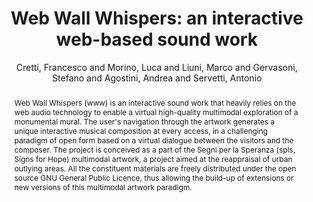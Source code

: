--- 
title: "Web Wall Whispers: an interactive web-based sound work" 
abstract: "Web Wall Whispers (www) is an interactive sound work that heavily relies on the web audio technology to enable a virtual high-quality multimodal exploration of a monumental mural. The user's navigation through the artwork generates a unique interactive musical composition at every access, in a challenging paradigm of open form based on a virtual dialogue between the visitors and the composer. The project is conceived as a part of the Segni per la Speranza (spls, Signs for Hope) multimodal artwork, a project aimed at the reappraisal of urban outlying areas. All the constituent materials are freely distributed under the open source GNU General Public Licence, thus allowing the build-up of extensions or new versions of this multimodal artwork paradigm." 
address: "Berlin" 
author: "Cretti, Francesco and Morino, Luca and Liuni, Marco and Gervasoni, Stefano and Agostini, Andrea and Servetti, Antonio"
webAuthor: "Francesco Cretti, Luca Morino, Marco Liuni, Stefano Gervasoni, Andrea Agostini, Antonio Servetti" 
booktitle: "Proceedings of the International Web Audio Conference" 
editor: "Monschke, Jan and Guttandin, Christoph and Schnell, Norbert and Jenkinson, Thomas and Schaedler, Jack" 
month: "Proceedings of the International Web Audio Conference"
pages: "" 
publisher: "TU Berlin" 
series: "WAC '18"
track: "Paper"  
year: "2018" 
id: "2018_23" 
tags: year2018
media: none 
pdflink: /_data/papers/pdf/2018/2018_23.pdf
ISSN: 2663-5844
---